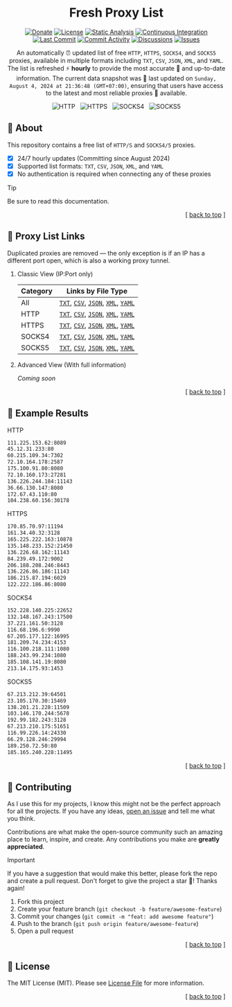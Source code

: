 [donate::shield]: https://img.shields.io/badge/Donate-Saweria-orange.svg
[donate::url]: https://saweria.co/azisalvriyanto
[contributors::shield]: https://img.shields.io/github/contributors/0x1337fy/fresh-proxy-list?style=flat
[contributors::url]: https://github.com/0x1337fy/fresh-proxy-list/graphs/contributors
[license::shield]: https://img.shields.io/badge/License-MIT-4b9081?style=flat
[license::url]: https://github.com/0x1337fy/fresh-proxy-list/blob/HEAD/LICENSE.md
[watchers::shield]: https://img.shields.io/github/watchers/0x1337fy/fresh-proxy-list?style=flat&logo=github&label=Watchers
[watchers::url]: https://github.com/0x1337fy/fresh-proxy-list/watchers
[stars::shield]: https://img.shields.io/github/stars/0x1337fy/fresh-proxy-list?style=flat&logo=github&label=Stars
[stars::url]: https://github.com/0x1337fy/fresh-proxy-list/stargazers
[forks::shield]: https://img.shields.io/github/forks/0x1337fy/fresh-proxy-list?style=flat&logo=github&label=Forks
[forks::url]: https://github.com/0x1337fy/fresh-proxy-list/network/members
[continuous-integration::shield]: https://github.com/0x1337fy/fresh-proxy-list/actions/workflows/continuous-integration.yml/badge.svg
[continuous-integration::url]: https://github.com/0x1337fy/fresh-proxy-list/actions/workflows/continuous-integration.yml
[static-analysis::shield]: https://github.com/0x1337fy/fresh-proxy-list/actions/workflows/static-analysis.yml/badge.svg
[static-analysis::url]: https://github.com/0x1337fy/fresh-proxy-list/actions/workflows/static-analysis.yml
[last-commit::shield]: https://img.shields.io/github/last-commit/0x1337fy/fresh-proxy-list?style=flat&logo=github&label=last+update
[last-commit::url]: https://github.com/0x1337fy/fresh-proxy-list/activity?ref=archive
[commit-activity::shield]: https://img.shields.io/github/commit-activity/w/0x1337fy/fresh-proxy-list?style=flat&logo=github
[commit-activity::url]: https://github.com/0x1337fy/fresh-proxy-list/commits/archive
[discussions::shield]: https://img.shields.io/github/discussions/0x1337fy/fresh-proxy-list?style=flat&logo=github
[discussions::url]: https://github.com/0x1337fy/fresh-proxy-list/discussions
[issues::shield]: https://img.shields.io/github/issues/0x1337fy/fresh-proxy-list?style=flat&logo=github
[issues::url]: https://github.com/0x1337fy/fresh-proxy-list/issues

<div id="readme-top" align="center">

<h1> Fresh Proxy List</h1>

[![Donate][donate::shield]][donate::url]
[![License][license::shield]][license::url]
[![Static Analysis][static-analysis::shield]][static-analysis::url]
[![Continuous Integration][continuous-integration::shield]][continuous-integration::url]
</br>
[![Last Commit][last-commit::shield]][last-commit::url]
[![Commit Activity][commit-activity::shield]][commit-activity::url]
[![Discussions][discussions::shield]][discussions::url]
[![Issues][issues::shield]][issues::url]

An automatically ⏰ updated list of free `HTTP`, `HTTPS`, `SOCKS4`, and `SOCKS5` proxies, available in multiple formats including `TXT`, `CSV`, `JSON`, `XML`, and `YAML`. The list is refreshed ⚡ **hourly** to provide the most accurate 🎯 and up-to-date information. The current data snapshot was 🚀 last updated on `Sunday, August 4, 2024 at 21:36:48 (GMT+07:00)`, ensuring that users have access to the latest and most reliable proxies 🍃 available.

<picture>
  <img alt="HTTP" src="https://img.shields.io/badge/HTTP-65912-4b9081?style=social&logo=adminer" />
</picture>
&nbsp;
<picture>
  <img alt="HTTPS" src="https://img.shields.io/badge/HTTPS-16871-4b9081?style=social&logo=adminer" />
</picture>
&nbsp;
<picture>
  <img alt="SOCKS4" src="https://img.shields.io/badge/SOCKS4-23547-4b9081?style=social&logo=adminer" />
</picture>
&nbsp;
<picture>
  <img alt="SOCKS5" src="https://img.shields.io/badge/SOCKS5-40878-4b9081?style=social&logo=adminer" />
</picture>

</div>

## 📃 About

This repository contains a free list of `HTTP/S` and `SOCKS4/5` proxies.

- [x] 24/7 hourly updates (Committing since August 2024)
- [x] Supported list formats: `TXT`, `CSV`, `JSON`, `XML`, and `YAML`
- [x] No authentication is required when connecting any of these proxies

> [!TIP]
> Be sure to read this documentation.

<p align="right">[ <a href="#readme-top">back to top</a> ]</p>

## 🔗 Proxy List Links

Duplicated proxies are removed — the only exception is if an IP has a different port open, which is also a working proxy tunnel.

1.  Classic View (IP:Port only)

    | Category | Links by File Type                                                                                                                                                                                                                                                                                                                                                                                                                                                                                                                              |
    | -------- | ----------------------------------------------------------------------------------------------------------------------------------------------------------------------------------------------------------------------------------------------------------------------------------------------------------------------------------------------------------------------------------------------------------------------------------------------------------------------------------------------------------------------------------------------- |
    | All      | [`TXT`](https://raw.githubusercontent.com/0x1337fy/fresh-proxy-list/archive/storage/classic/all.txt), [`CSV`](https://raw.githubusercontent.com/0x1337fy/fresh-proxy-list/archive/storage/classic/all.csv), [`JSON`](https://raw.githubusercontent.com/0x1337fy/fresh-proxy-list/archive/storage/classic/all.json), [`XML`](https://raw.githubusercontent.com/0x1337fy/fresh-proxy-list/archive/storage/classic/all.xml), [`YAML`](https://raw.githubusercontent.com/0x1337fy/fresh-proxy-list/archive/storage/classic/all.yaml)                |
    | HTTP     | [`TXT`](https://raw.githubusercontent.com/0x1337fy/fresh-proxy-list/archive/storage/classic/http.txt), [`CSV`](https://raw.githubusercontent.com/0x1337fy/fresh-proxy-list/archive/storage/classic/http.csv), [`JSON`](https://raw.githubusercontent.com/0x1337fy/fresh-proxy-list/archive/storage/classic/http.json), [`XML`](https://raw.githubusercontent.com/0x1337fy/fresh-proxy-list/archive/storage/classic/http.xml), [`YAML`](https://raw.githubusercontent.com/0x1337fy/fresh-proxy-list/archive/storage/classic/http.yaml)           |
    | HTTPS    | [`TXT`](https://raw.githubusercontent.com/0x1337fy/fresh-proxy-list/archive/storage/classic/https.txt), [`CSV`](https://raw.githubusercontent.com/0x1337fy/fresh-proxy-list/archive/storage/classic/https.csv), [`JSON`](https://raw.githubusercontent.com/0x1337fy/fresh-proxy-list/archive/storage/classic/https.json), [`XML`](https://raw.githubusercontent.com/0x1337fy/fresh-proxy-list/archive/storage/classic/https.xml), [`YAML`](https://raw.githubusercontent.com/0x1337fy/fresh-proxy-list/archive/storage/classic/https.yaml)      |
    | SOCKS4   | [`TXT`](https://raw.githubusercontent.com/0x1337fy/fresh-proxy-list/archive/storage/classic/socks4.txt), [`CSV`](https://raw.githubusercontent.com/0x1337fy/fresh-proxy-list/archive/storage/classic/socks4.csv), [`JSON`](https://raw.githubusercontent.com/0x1337fy/fresh-proxy-list/archive/storage/classic/socks4.json), [`XML`](https://raw.githubusercontent.com/0x1337fy/fresh-proxy-list/archive/storage/classic/socks4.xml), [`YAML`](https://raw.githubusercontent.com/0x1337fy/fresh-proxy-list/archive/storage/classic/socks4.yaml) |
    | SOCKS5   | [`TXT`](https://raw.githubusercontent.com/0x1337fy/fresh-proxy-list/archive/storage/classic/socks5.txt), [`CSV`](https://raw.githubusercontent.com/0x1337fy/fresh-proxy-list/archive/storage/classic/socks5.csv), [`JSON`](https://raw.githubusercontent.com/0x1337fy/fresh-proxy-list/archive/storage/classic/socks5.json), [`XML`](https://raw.githubusercontent.com/0x1337fy/fresh-proxy-list/archive/storage/classic/socks5.xml), [`YAML`](https://raw.githubusercontent.com/0x1337fy/fresh-proxy-list/archive/storage/classic/socks5.yaml) |

2.  Advanced View (With full information)

    _Coming soon_

<p align="right">[ <a href="#readme-top">back to top</a> ]</p>

## 🎁 Example Results

HTTP

```txt
111.225.153.62:8089
45.12.31.233:80
60.215.109.34:7302
72.10.164.178:2587
175.100.91.80:8080
72.10.160.173:27281
136.226.244.184:11143
36.66.130.147:8080
172.67.43.110:80
104.238.60.156:30178

```

HTTPS

```txt
170.85.70.97:11194
161.34.40.32:3128
165.225.222.163:10878
135.148.233.152:21450
136.226.68.162:11143
84.239.49.172:9002
206.188.208.246:8443
136.226.86.186:11143
186.215.87.194:6029
122.222.186.86:8080

```

SOCKS4

```txt
152.228.140.225:22652
132.148.167.243:17500
37.221.161.50:3128
116.68.196.6:9990
67.205.177.122:16995
181.209.74.234:4153
116.100.218.111:1080
188.243.99.234:1080
185.108.141.19:8080
213.14.175.93:1453

```

SOCKS5

```txt
67.213.212.39:64501
23.105.170.30:15469
138.201.21.228:11509
103.146.170.244:5678
192.99.182.243:3128
67.213.210.175:51651
116.99.226.14:24330
66.29.128.246:29994
189.250.72.50:80
185.165.240.228:11495

```

<p align="right">[ <a href="#readme-top">back to top</a> ]</p>

## 👥 Contributing

As I use this for my projects, I know this might not be the perfect approach for all the projects.
If you have any ideas, [open an issue](https://github.com/0x1337fy/fresh-proxy-list/issues/new) and tell me what you think.

Contributions are what make the open-source community such an amazing place to learn, inspire, and create. Any contributions you make are **greatly appreciated**.

> [!IMPORTANT]
> If you have a suggestion that would make this better, please fork the repo and create a pull request. Don't forget to give the project a star 🌟! Thanks again!
>
> 1. Fork this project
> 2. Create your feature branch (`git checkout -b feature/awesome-feature`)
> 3. Commit your changes (`git commit -m "feat: add awesome feature"`)
> 4. Push to the branch (`git push origin feature/awesome-feature`)
> 5. Open a pull request

<p align="right">[ <a href="#readme-top">back to top</a> ]</p>

## 📜 License

The MIT License (MIT). Please see [License File](LICENSE.md) for more information.

<p align="right">[ <a href="#readme-top">back to top</a> ]</p>

